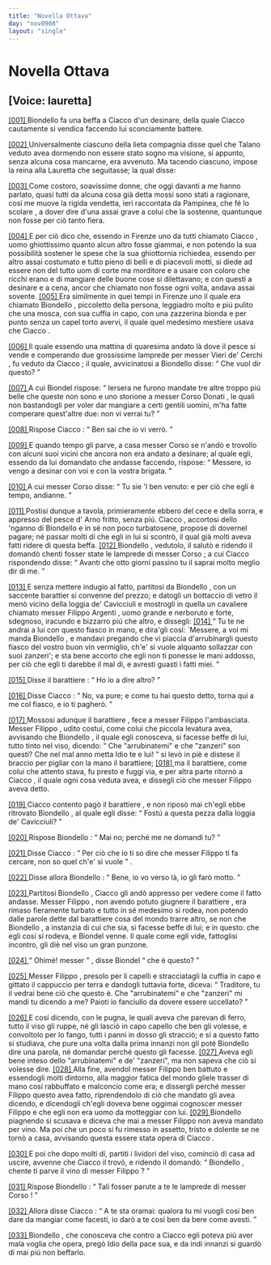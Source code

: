 ```yaml
---
title: "Novella Ottava"
day: "nov0908"
layout: "single"
---
```

<div id="nov0908" type="novella" who="lauretta">
 <h1>
  Novella Ottava
 </h1>
 <p>
  <h2>
   [Voice: lauretta]
  </h2>
 </p>
 <argument>
  <p>
   <a href="{{ site.baseurl }}enDecameron/nov0908#p09080001" id="p09080001">
    [001]
   </a>
   <name persref="biondello" type="person">
    Biondello
   </name>
   fa una beffa a
   <name persref="ciacco" type="person">
    Ciacco
   </name>
   d'un desinare, della quale
   <name persref="ciacco" type="person">
    Ciacco
   </name>
   cautamente si vendica faccendo lui sconciamente battere.
  </p>
 </argument>
 <div3 type="commentary" who="author">
  <p>
   <a href="{{ site.baseurl }}enDecameron/nov0908#p09080002" id="p09080002">
    [002]
   </a>
   Universalmente ciascuno della lieta compagnia disse quel che
   <name persref="talano" type="person">
    Talano
   </name>
   veduto avea dormendo non essere stato sogno ma visione, s&iacute; appunto, senza alcuna cosa mancarne, era avvenuto. Ma tacendo ciascuno, impose
   <name persref="emilia" type="person">
    la reina
   </name>
   alla
   <name persref="lauretta" type="person">
    Lauretta
   </name>
   che seguitasse; la qual disse:
  </p>
 </div3>
 <div3 type="commentary" who="lauretta">
  <p>
   <a href="{{ site.baseurl }}enDecameron/nov0908#p09080003" id="p09080003">
    [003]
   </a>
   Come costoro, soavissime donne, che oggi davanti a me hanno parlato, quasi tutti da alcuna cosa gi&agrave; detta mossi sono stati a ragionare, cos&iacute; me muove la rigida vendetta, ieri raccontata da Pampinea, che f&eacute; lo
   <name persref="rinieri" type="person">
    scolare
   </name>
   , a dover dire d'una assai grave a colui che la sostenne, quantunque non fosse per ci&ograve; tanto fiera.
  </p>
 </div3>
 <p>
  <a href="{{ site.baseurl }}enDecameron/nov0908#p09080004" id="p09080004">
   [004]
  </a>
  E per ci&ograve; dico che, essendo in
  <name placeref="firenze" type="place">
   Firenze
  </name>
  uno da tutti chiamato
  <name persref="ciacco" type="person">
   Ciacco
  </name>
  , uomo ghiottissimo quanto alcun altro fosse giammai, e non potendo la sua possibilit&agrave; sostener le spese che la sua ghiottornia richiedea, essendo per altro assai costumato e tutto pieno di belli e di piacevoli motti, si diede ad essere non del tutto uom di corte ma morditore e a usare con coloro che ricchi erano e di mangiare delle buone cose si dilettavano; e con questi a desinare e a cena, ancor che chiamato non fosse ogni volta, andava assai sovente.
  <a href="{{ site.baseurl }}enDecameron/nov0908#p09080005" id="p09080005">
   [005]
  </a>
  Era similmente in quei tempi in
  <name placeref="firenze" type="place">
   Firenze
  </name>
  uno il quale era chiamato
  <name persref="biondello" type="person">
   Biondello
  </name>
  , piccoletto della persona, leggiadro molto e pi&uacute; pulito che una mosca, con sua cuffia in capo, con una zazzerina bionda e per punto senza un capel torto avervi, il quale quel medesimo mestiere usava che
  <name persref="ciacco" type="person">
   Ciacco
  </name>
  .
 </p>
 <p>
  <a href="{{ site.baseurl }}enDecameron/nov0908#p09080006" id="p09080006">
   [006]
  </a>
  Il quale essendo una mattina di quaresima andato l&agrave; dove il pesce si vende e comperando due grossissime lamprede per
  <name persref="vieridecerchi" type="person">
   messer Vieri de' Cerchi
  </name>
  , fu veduto da
  <name persref="ciacco" type="person">
   Ciacco
  </name>
  ; il quale, avvicinatosi a
  <name persref="biondello" type="person">
   Biondello
  </name>
  disse:
  <q direct="unspecified" who="ciacco">
   Che vuol dir questo?
  </q>
 </p>
 <p>
  <a href="{{ site.baseurl }}enDecameron/nov0908#p09080007" id="p09080007">
   [007]
  </a>
  A cui
  <name persref="biondello" type="person">
   Biondel
  </name>
  rispose:
  <q direct="unspecified" who="biondello">
   Iersera ne furono mandate tre altre troppo pi&uacute; belle che queste non sono e uno storione a
   <name persref="corsodonati" type="person">
    messer Corso Donati
   </name>
   , le quali non bastandogli per voler dar mangiare a certi gentili uomini, m'ha fatte comperare quest'altre due: non vi verrai tu?
  </q>
 </p>
 <p>
  <a href="{{ site.baseurl }}enDecameron/nov0908#p09080008" id="p09080008">
   [008]
  </a>
  Rispose
  <name persref="ciacco" type="person">
   Ciacco
  </name>
  :
  <q direct="unspecified" who="ciacco">
   Ben sai che io vi verr&ograve;.
  </q>
 </p>
 <p>
  <a href="{{ site.baseurl }}enDecameron/nov0908#p09080009" id="p09080009">
   [009]
  </a>
  E quando tempo gli parve, a casa
  <name persref="corsodonati" type="person">
   messer Corso
  </name>
  se n'and&ograve; e trovollo con alcuni suoi vicini che ancora non era andato a desinare; al quale egli, essendo da lui domandato che andasse faccendo, rispose:
  <q direct="unspecified" who="ciacco">
   Messere, io vengo a desinar con voi e con la vostra brigata.
  </q>
 </p>
 <p>
  <a href="{{ site.baseurl }}enDecameron/nov0908#p09080010" id="p09080010">
   [010]
  </a>
  A cui
  <name persref="corsodonati" type="person">
   messer Corso
  </name>
  disse:
  <q direct="unspecified" who="corsodonati">
   Tu sie 'l ben venuto: e per ci&ograve; che egli &egrave; tempo, andianne.
  </q>
 </p>
 <p>
  <a href="{{ site.baseurl }}enDecameron/nov0908#p09080011" id="p09080011">
   [011]
  </a>
  Postisi dunque a tavola, primieramente ebbero del cece e della sorra, e appresso del pesce d'
  <name placeref="arno" type="place">
   Arno
  </name>
  fritto, senza pi&uacute;.
  <name persref="ciacco" type="person">
   Ciacco
  </name>
  , accortosi dello 'nganno di
  <name persref="biondello" type="person">
   Biondello
  </name>
  e in s&eacute; non poco turbatosene, propose di dovernel pagare; n&eacute; passar molti d&iacute; che egli in lui si scontr&ograve;, il qual gi&agrave; molti aveva fatti ridere di questa beffa.
  <a href="{{ site.baseurl }}enDecameron/nov0908#p09080012" id="p09080012">
   [012]
  </a>
  <name persref="biondello" type="person">
   Biondello
  </name>
  , vedutolo, il salut&ograve; e ridendo il domand&ograve; chenti fosser state le lamprede di
  <name persref="corsodonati" type="person">
   messer Corso
  </name>
  ; a cui
  <name persref="ciacco" type="person">
   Ciacco
  </name>
  rispondendo disse:
  <q direct="unspecified" who="ciacco">
   Avanti che otto giorni passino tu il saprai molto meglio dir di me.
  </q>
 </p>
 <p>
  <a href="{{ site.baseurl }}enDecameron/nov0908#p09080013" id="p09080013">
   [013]
  </a>
  E senza mettere indugio al fatto, partitosi da
  <name persref="biondello" type="person">
   Biondello
  </name>
  , con un saccente
  <name persref="barattiere-0908" type="person">
   barattier
  </name>
  si convenne del prezzo; e datogli un bottaccio di vetro il men&ograve; vicino della
  <name placeref="loggiacavicciuli" type="place">
   loggia de' Cavicciuli
  </name>
  e mostrogli in quella un cavaliere chiamato
  <name persref="filippoargenti" type="person">
   messer Filippo Argenti
  </name>
  , uomo grande e nerboruto e forte, sdegnoso, iracundo e bizzarro pi&uacute; che altro, e dissegli:
  <a href="{{ site.baseurl }}enDecameron/nov0908#p09080014" id="p09080014">
   [014]
  </a>
  <q direct="unspecified" who="ciacco">
   Tu te ne andrai a lui con questo fiasco in mano, e dira'gli cos&iacute;: `Messere, a voi mi manda
   <name persref="biondello" type="person">
    Biondello
   </name>
   , e mandavi pregando che vi piaccia d'arrubinargli questo fiasco del vostro buon vin vermiglio, ch'e' si vuole alquanto sollazzar con suoi zanzeri'; e sta bene accorto che egli non ti ponesse le mani addosso, per ci&ograve; che egli ti darebbe il mal d&iacute;, e avresti guasti i fatti miei.
  </q>
 </p>
 <p>
  <a href="{{ site.baseurl }}enDecameron/nov0908#p09080015" id="p09080015">
   [015]
  </a>
  Disse il
  <name persref="barattiere-0908" type="person">
   barattiere
  </name>
  :
  <q direct="unspecified" who="barattiere-0908">
   Ho io a dire altro?
  </q>
 </p>
 <p>
  <a href="{{ site.baseurl }}enDecameron/nov0908#p09080016" id="p09080016">
   [016]
  </a>
  Disse
  <name persref="ciacco" type="person">
   Ciacco
  </name>
  :
  <q direct="unspecified" who="ciacco">
   No, va pure; e come tu hai questo detto, torna qui a me col fiasco, e io ti pagher&ograve;.
  </q>
 </p>
 <p>
  <a href="{{ site.baseurl }}enDecameron/nov0908#p09080017" id="p09080017">
   [017]
  </a>
  Mossosi adunque il
  <name persref="barattiere-0908" type="person">
   barattiere
  </name>
  , fece a
  <name persref="filippoargenti" type="person">
   messer Filippo
  </name>
  l'ambasciata.
  <name persref="filippoargenti" type="person">
   Messer Filippo
  </name>
  , udito costui, come colui che piccola levatura avea, avvisando che
  <name persref="biondello" type="person">
   Biondello
  </name>
  , il quale egli conosceva, si facesse beffe di lui, tutto tinto nel viso, dicendo:
  <q direct="unspecified" who="filippoargenti">
   Che "arrubinatemi" e che "zanzeri" son questi? Che nel mal anno metta Idio te e lui!
  </q>
  si lev&ograve; in pi&egrave; e distese il braccio per pigliar con la mano il barattiere;
  <a href="{{ site.baseurl }}enDecameron/nov0908#p09080018" id="p09080018">
   [018]
  </a>
  ma il barattiere, come colui che attento stava, fu presto e fugg&iacute; via, e per altra parte ritorn&ograve; a
  <name persref="ciacco" type="person">
   Ciacco
  </name>
  , il quale ogni cosa veduta avea, e dissegli ci&ograve; che
  <name persref="filippoargenti" type="person">
   messer Filippo
  </name>
  aveva detto.
 </p>
 <p>
  <a href="{{ site.baseurl }}enDecameron/nov0908#p09080019" id="p09080019">
   [019]
  </a>
  <name persref="ciacco" type="person">
   Ciacco
  </name>
  contento pag&ograve; il
  <name persref="barattiere-0908" type="person">
   barattiere
  </name>
  , e non ripos&ograve; mai ch'egli ebbe ritrovato
  <name persref="biondello" type="person">
   Biondello
  </name>
  , al quale egli disse:
  <q direct="unspecified" who="ciacco">
   Fost&uacute; a questa pezza dalla
   <name placeref="loggiacavicciuli" type="place">
    loggia de' Cavicciuli?
   </name>
  </q>
 </p>
 <p>
  <a href="{{ site.baseurl }}enDecameron/nov0908#p09080020" id="p09080020">
   [020]
  </a>
  Rispose
  <name persref="biondello" type="person">
   Biondello
  </name>
  :
  <q direct="unspecified" who="biondello">
   Mai no; perch&eacute; me ne domandi tu?
  </q>
 </p>
 <p>
  <a href="{{ site.baseurl }}enDecameron/nov0908#p09080021" id="p09080021">
   [021]
  </a>
  Disse
  <name persref="ciacco" type="person">
   Ciacco
  </name>
  :
  <q direct="unspecified" who="ciacco">
   Per ci&ograve; che io ti so dire che
   <name persref="filippoargenti" type="person">
    messer Filippo
   </name>
   ti fa cercare, non so quel ch'e' si vuole
  </q>
  .
 </p>
 <p>
  <a href="{{ site.baseurl }}enDecameron/nov0908#p09080022" id="p09080022">
   [022]
  </a>
  Disse allora
  <name persref="biondello" type="person">
   Biondello
  </name>
  :
  <q direct="unspecified" who="biondello">
   Bene, io vo verso l&agrave;, io gli far&ograve; motto.
  </q>
 </p>
 <p>
  <a href="{{ site.baseurl }}enDecameron/nov0908#p09080023" id="p09080023">
   [023]
  </a>
  Partitosi
  <name persref="biondello" type="person">
   Biondello
  </name>
  ,
  <name persref="ciacco" type="person">
   Ciacco
  </name>
  gli and&ograve; appresso per vedere come il fatto andasse.
  <name persref="filippoargenti" type="person">
   Messer Filippo
  </name>
  , non avendo potuto giugnere il
  <name persref="barattiere-0908" type="person">
   barattiere
  </name>
  , era rimaso fieramente turbato e tutto in s&eacute; medesimo si rodea, non potendo dalle parole dette dal barattiere cosa del mondo trarre altro, se non che
  <name persref="biondello" type="person">
   Biondello
  </name>
  , a instanzia di cui che sia, si facesse beffe di lui; e in questo: che egli cos&iacute; si rodeva, e
  <name persref="biondello" type="person">
   Biondel
  </name>
  venne. Il quale come egli vide, fattoglisi incontro, gli di&egrave; nel viso un gran punzone.
 </p>
 <p>
  <a href="{{ site.baseurl }}enDecameron/nov0908#p09080024" id="p09080024">
   [024]
  </a>
  <q direct="unspecified" who="biondello">
   Ohim&egrave;! messer
  </q>
  , disse
  <name persref="biondello" type="person">
   Biondel
  </name>
  <q direct="unspecified">
   che &egrave; questo?
  </q>
 </p>
 <p>
  <a href="{{ site.baseurl }}enDecameron/nov0908#p09080025" id="p09080025">
   [025]
  </a>
  <name persref="filippoargenti" type="person">
   Messer Filippo
  </name>
  , presolo per li capelli e stracciatagli la cuffia in capo e gittato il cappuccio per terra e dandogli tuttavia forte, diceva:
  <q direct="unspecified" who="filippoargenti">
   Traditore, tu il vedrai bene ci&ograve; che questo &egrave;. Che "arrubinatemi" e che "zanzeri" mi mandi tu dicendo a me? Paioti io fanciullo da dovere essere uccellato?
  </q>
 </p>
 <p>
  <a href="{{ site.baseurl }}enDecameron/nov0908#p09080026" id="p09080026">
   [026]
  </a>
  E cos&iacute; dicendo, con le pugna, le quali aveva che parevan di ferro, tutto il viso gli ruppe, n&eacute; gli lasci&ograve; in capo capello che ben gli volesse, e convoltolo per lo fango, tutti i panni in dosso gli stracci&ograve;; e s&iacute; a questo fatto si studiava, che pure una volta dalla prima innanzi non gli pot&eacute;
  <name persref="biondello" type="person">
   Biondello
  </name>
  dire una parola, n&eacute; domandar perch&eacute; questo gli facesse.
  <a href="{{ site.baseurl }}enDecameron/nov0908#p09080027" id="p09080027">
   [027]
  </a>
  Aveva egli bene inteso dello "arrubinatemi" e de' "zanzeri", ma non sapeva che ci&ograve; si volesse dire.
  <a href="{{ site.baseurl }}enDecameron/nov0908#p09080028" id="p09080028">
   [028]
  </a>
  Alla fine, avendol
  <name persref="filippoargenti" type="person">
   messer Filippo
  </name>
  ben battuto e essendogli molti dintorno, alla maggior fatica del mondo gliele trasser di mano cos&iacute; rabbuffato e malconcio come era; e dissergli perch&eacute;
  <name persref="filippoargenti" type="person">
   messer Filippo
  </name>
  questo avea fatto, riprendendolo di ci&ograve; che mandato gli avea dicendo, e dicendogli ch'egli doveva bene oggimai cognoscer
  <name persref="filippoargenti" type="person">
   messer Filippo
  </name>
  e che egli non era uomo da motteggiar con lui.
  <a href="{{ site.baseurl }}enDecameron/nov0908#p09080029" id="p09080029">
   [029]
  </a>
  <name persref="biondello" type="person">
   Biondello
  </name>
  piagnendo si scusava e diceva che mai a
  <name persref="filippoargenti" type="person">
   messer Filippo
  </name>
  non aveva mandato per vino. Ma poi che un poco si fu rimesso in assetto, tristo e dolente se ne torn&ograve; a casa, avvisando questa essere stata opera di
  <name persref="ciacco" type="person">
   Ciacco
  </name>
  .
 </p>
 <p>
  <a href="{{ site.baseurl }}enDecameron/nov0908#p09080030" id="p09080030">
   [030]
  </a>
  E poi che dopo molti d&iacute;, partiti i lividori del viso, cominci&ograve; di casa ad uscire, avvenne che
  <name persref="ciacco" type="person">
   Ciacco
  </name>
  il trov&ograve;, e ridendo il domand&ograve;:
  <q direct="unspecified" who="ciacco">
   <name persref="biondello" type="person">
    Biondello
   </name>
   , chente ti parve il vino di
   <name persref="filippoargenti" type="person">
    messer Filippo
   </name>
   ?
  </q>
 </p>
 <p>
  <a href="{{ site.baseurl }}enDecameron/nov0908#p09080031" id="p09080031">
   [031]
  </a>
  Rispose
  <name persref="biondello" type="person">
   Biondello
  </name>
  :
  <q direct="unspecified" who="biondello">
   Tali fosser parute a te le lamprede di
   <name persref="corsodonati" type="person">
    messer Corso
   </name>
   !
  </q>
 </p>
 <p>
  <a href="{{ site.baseurl }}enDecameron/nov0908#p09080032" id="p09080032">
   [032]
  </a>
  Allora disse
  <name persref="ciacco" type="person">
   Ciacco
  </name>
  :
  <q direct="unspecified" who="ciacco">
   A te sta oramai: qualora tu mi vuogli cos&iacute; ben dare da mangiar come facesti, io dar&ograve; a te cos&iacute; ben da bere come avesti.
  </q>
 </p>
 <p>
  <a href="{{ site.baseurl }}enDecameron/nov0908#p09080033" id="p09080033">
   [033]
  </a>
  <name persref="biondello" type="person">
   Biondello
  </name>
  , che conosceva che contro a
  <name persref="ciacco" type="person">
   Ciacco
  </name>
  egli poteva pi&uacute; aver mala voglia che opera, preg&ograve; Idio della pace sua, e da indi innanzi si guard&ograve; di mai pi&uacute; non beffarlo.
 </p>
</div>